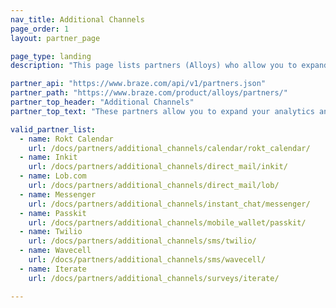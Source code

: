 ```yaml
---
nav_title: Additional Channels
page_order: 1
layout: partner_page

page_type: landing
description: "This page lists partners (Alloys) who allow you to expand your analytics and communications using channels other than the ones Braze provides."

partner_api: "https://www.braze.com/api/v1/partners.json"
partner_path: "https://www.braze.com/product/alloys/partners/"
partner_top_header: "Additional Channels"
partner_top_text: "These partners allow you to expand your analytics and communications using channels other than the ones Braze provides."

valid_partner_list:
  - name: Rokt Calendar
    url: /docs/partners/additional_channels/calendar/rokt_calendar/
  - name: Inkit
    url: /docs/partners/additional_channels/direct_mail/inkit/
  - name: Lob.com
    url: /docs/partners/additional_channels/direct_mail/lob/
  - name: Messenger
    url: /docs/partners/additional_channels/instant_chat/messenger/
  - name: Passkit
    url: /docs/partners/additional_channels/mobile_wallet/passkit/
  - name: Twilio
    url: /docs/partners/additional_channels/sms/twilio/
  - name: Wavecell
    url: /docs/partners/additional_channels/sms/wavecell/
  - name: Iterate
    url: /docs/partners/additional_channels/surveys/iterate/

---
```

